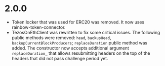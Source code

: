 # 2.0.0
* Token locker that was used for ERC20 was removed. It now uses rainbow-token-connector.
* TezosOnEthClient was rewritten to fix some critical issues. The following public methods were removed: `head`, `backupHead`, `backupCurrentBlockProducers`;
`replaceDuration` public method was added. The constructor now accepts additional argument `replaceDuration_` that allows resubmitting headers on the top of the headers that did not pass challenge period yet.
